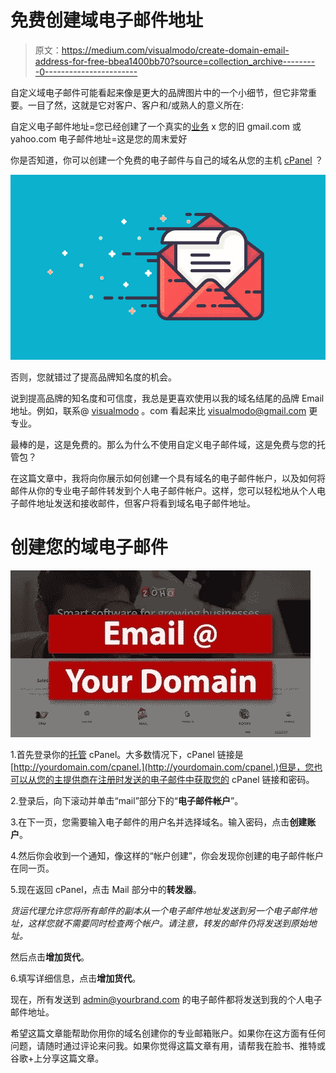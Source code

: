 # 免费创建域电子邮件地址

> 原文：<https://medium.com/visualmodo/create-domain-email-address-for-free-bbea1400bb70?source=collection_archive---------0----------------------->

自定义域电子邮件可能看起来像是更大的品牌图片中的一个小细节，但它非常重要。一目了然，这就是它对客户、客户和/或熟人的意义所在:

自定义电子邮件地址=您已经创建了一个真实的[业务](https://visualmodo.com/) x 您的旧 gmail.com 或 yahoo.com 电子邮件地址=这是您的周末爱好

你是否知道，你可以创建一个免费的电子邮件与自己的域名从您的主机 [cPanel](https://cpanel.com/) ？

![](img/a5054d3ba03dcb563de9946aa9953bed.png)

否则，您就错过了提高品牌知名度的机会。

说到提高品牌的知名度和可信度，我总是更喜欢使用以我的域名结尾的品牌 Email 地址。例如，联系@ [visualmodo](https://visualmodo.com/) 。com 看起来比 visualmodo@gmail.com 更专业。

最棒的是，这是免费的。那么为什么不使用自定义电子邮件域，这是免费与您的托管包？

在这篇文章中，我将向你展示如何创建一个具有域名的电子邮件帐户，以及如何将邮件从你的专业电子邮件转发到个人电子邮件帐户。这样，您可以轻松地从个人电子邮件地址发送和接收邮件，但客户将看到域名电子邮件地址。

# 创建您的域电子邮件

![](img/94e8b901441bbbe00ed31f13a517f32b.png)

1.首先登录你的[托管](https://visualmodo.com/) cPanel。大多数情况下，cPanel 链接是[http://yourdomain.com/cpanel.](http://yourdomain.com/cpanel.)但是，您也可以从您的主提供商在注册时发送的电子邮件中获取您的 cPanel 链接和密码。

2.登录后，向下滚动并单击“mail”部分下的“**电子邮件帐户**”。

3.在下一页，您需要输入电子邮件的用户名并选择域名。输入密码，点击**创建账户**。

4.然后你会收到一个通知，像这样的“帐户创建”，你会发现你创建的电子邮件帐户在同一页。

5.现在返回 cPanel，点击 Mail 部分中的**转发器**。

*货运代理允许您将所有邮件的副本从一个电子邮件地址发送到另一个电子邮件地址，这样您就不需要同时检查两个帐户。请注意，转发的邮件仍将发送到原始地址。*

然后点击**增加货代**。

6.填写详细信息，点击**增加货代**。

现在，所有发送到 admin@yourbrand.com 的电子邮件都将发送到我的个人电子邮件地址。

希望这篇文章能帮助你用你的域名创建你的专业邮箱账户。如果你在这方面有任何问题，请随时通过评论来问我。如果你觉得这篇文章有用，请帮我在脸书、推特或谷歌+上分享这篇文章。